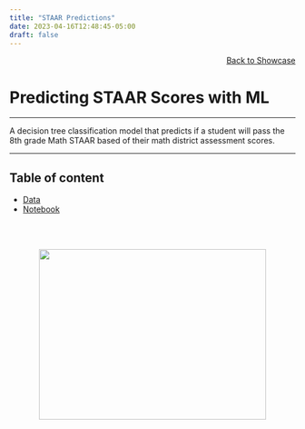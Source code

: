 ```yaml
---
title: "STAAR Predictions"
date: 2023-04-16T12:48:45-05:00
draft: false
---
```

<a href = "/projects/showcase"><div style="text-align: right">Back to Showcase </div></a>

# Predicting STAAR Scores with ML 

***
A decision tree classification model that predicts if a student will pass the 8th grade Math STAAR based of their math district assessment scores.
***

## Table of content

* [Data](https://github.com/soto-sergio/staarPredictions/blob/main/data/dummy_8th_2122_webb_sca_staar.csv)  
* [Notebook](https://github.com/soto-sergio/staarPredictions/blob/main/notebook/PredictionModelNB.ipynb)  

<br>
<br>
<p align = "center">
  <img src = "https://user-images.githubusercontent.com/104229323/227814116-d62cc2bc-84eb-4122-9c86-88adcbaff275.png" width = 400 height = 300 >
</p>
